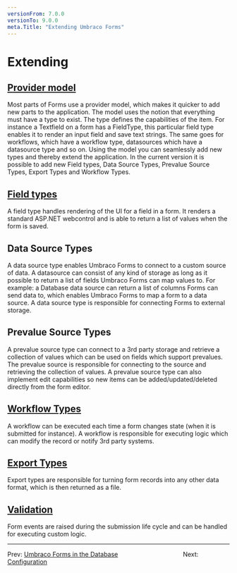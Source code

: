 ```yaml
---
versionFrom: 7.0.0
versionTo: 9.0.0
meta.Title: "Extending Umbraco Forms"
---
```


# Extending

## [Provider model](Adding-a-Type.md)

Most parts of Forms use a provider model, which makes it quicker to add new parts to the application.
The model uses the notion that everything must have a type to exist. The type defines the capabilities of the item. For instance a Textfield on a form has a FieldType, this particular field type enables it to render an input field and save text strings. The same goes for workflows, which have a workflow type, datasources which have a datasource type and so on. Using the model you can seamlessly add new types and thereby extend the application.
In the current version it is possible to add new Field types, Data Source Types, Prevalue Source Types, Export Types and Workflow Types.

## [Field types](Adding-a-Fieldtype.md)

A field type handles rendering of the UI for a field in a form. It renders a standard ASP.NET webcontrol and is able to return a list of values when the form is saved.

## Data Source Types

A data source type enables Umbraco Forms to connect to a custom source of data. A datasource can consist of any kind of storage as long as it possible to return a list of fields Umbraco Forms can map values to. For example: a Database data source can return a list of columns Forms can send data to, which enables Umbraco Forms to map a form to a data source. A data source type is responsible for connecting Forms to external storage.

## Prevalue Source Types

A prevalue source type can connect to a 3rd party storage and retrieve a collection of values which can be used on fields which support prevalues. The prevalue source is responsible for connecting to the source and retrieving the collection of values. A prevalue source type can also implement edit capabilities so new items can be added/updated/deleted directly from the form editor.

## [Workflow Types](Adding-a-Workflowtype.md)

A workflow can be executed each time a form changes state (when it is submitted for instance). A workflow is responsible for executing logic which can modify the record or notify 3rd party systems.

## [Export Types](Adding-a-Exporttype.md)

Export types are responsible for turning form records into any other data format, which is then returned as a file.

## [Validation](Adding-an-Event-Handler.md)

Form events are raised during the submission life cycle and can be handled for executing custom logic.

---

Prev: [Umbraco Forms in the Database](../Forms-in-the-Database/index.md) &emsp; &emsp; &emsp; &emsp; &emsp; &emsp; &emsp; &emsp; Next: [Configuration](../Configuration/index-v9.md)
